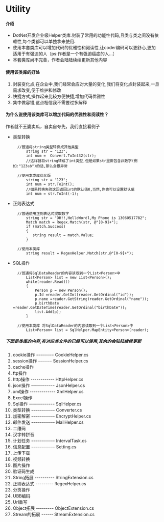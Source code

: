 # Utility
#### 介绍
* DotNet开发企业级Helper类库.封装了常用的功能性代码,且类与类之间没有依赖性,每个类都可以单独拿来使用.
* 使用本套类库可以增加代码的优雅性和阅读性,让coder编码可以更舒心,更加适用于有强迫的人（ps:作者是一个有强迫癌症的人...）
* 本套类库尚不完善，作者会陆陆续续更新其他内容
#### 使用该类库的好处
1. 封装变化点,在企业中,我们经常会应对大量的变化,我们将变化点封装起来,一旦需求改变,便于维护和修改
2. 快捷方式,操作起来比较方便快捷,增加代码优雅性
3. 集中做容错,这点相信我不需要过多解释
#### 为什么说使用该类库可以增加代码的优雅性和阅读性？
作者就不王婆卖瓜，自卖自夸先，我们直接看例子

* 类型转换

		//普通将string类型转换成其他类型
			string str = "123";
			int num =  Convert.ToInt32(str);
			//这样就将string转成了int类型,但是如果str里面包含非数字(例如:"123ab")的话,那么会报异常
		
		//使用本类库优化版
			string str = "123";
			int num = str.ToInt();
			//如果转换失败这回返回int的默认值0,当然,你也可以设置默认值
			int num = str.ToInt(-1);

* 正则表达式
		
		//普通使用正则表达式提取数字
			string str = "OH!!,HelloWordl,My Phone is 13060517782";
            Match match = Regex.Match(str, @"[0-9]+");
            if (match.Success)
            {
               string result = match.Value;
            }

		//使用本类库
			string result = RegexHelper.Match(str,@"[0-9]+");

* SQL操作
	
		//普通将SqlDataReader的内容读取到一个List<Person>中
			List<Person> list = new List<Person>();
			while(reader.Read())
			{
				Person p = new Person();
				p.Id =reader.GetInt(reader.GetOrdinal("id"));
				p.name =reader.GetString(reader.GetOrdinal("name"));
				p.birthDate =reader.GetDateTime(reader.GetOrdinal("birthDate"));
				list.Add(p);
			}
		
		//使用本类库 将SqlDataReader的内容读取到一个List<Person>中
			List<Person> list = SqlHelper.MapEntity<Person>(reader);

##### 下面是类库的内容,有对应类文件的已经可以使用,其余的会陆陆续续更新

1. cookie操作 --------- CookieHelper.cs
2. session操作 ------- SessionHelper.cs
3. cache操作
4. ftp操作
5. http操作 ------------ HttpHelper.cs
6. json操作 ------------ JsonHelper.cs		
7. xml操作 ------------- XmlHelper.cs
8. Excel操作			
9. Sql操作 ------------- SqlHelper.cs
10. 类型转换 ------------ Converter.cs
11. 加密解密 ------------ EncryptHelper.cs	
12. 邮件发送	------------ MailHelper.cs
13. 二维码
14. 汉字转拼音
15. 计划任务	------------ IntervalTask.cs
16. 信息配置 ------------ Setting.cs
17. 上传下载
18. 视频转换
19. 图片操作
20. 验证码生成
21. String拓展 ---------- StringExtension.cs
22. 正则表达式 --------- RegexHelper.cs
23. 分页操作
24. UBB编码
25. Url重写
26. Object拓展 --------- ObjectExtension.cs
27. Stream的拓展	------ StreamExtension.cs

